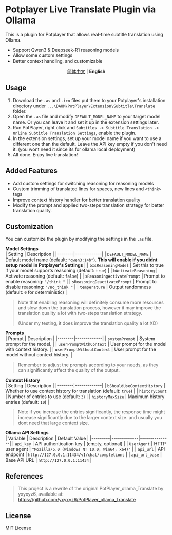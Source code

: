 # Potplayer Live Translate Plugin via Ollama

This is a plugin for Potplayer that allows real-time subtitle translation using Ollama.

- Support Qwen3 & Deepseek-R1 reasoning models
- Allow some custom settings
- Better context handling, and customizable

<div align="center">
  <a href="https://github.com/Nuo27/Potplayer-Ollama-Translate/blob/master/README_zh.md">简体中文</a> | <strong>English</strong>
</div>

## Usage

1. Download the `.as` and `.ico` files put them to your Potplayer's installation directory under `...\DAUM\PotPlayer\Extension\Subtitle\Translate` folder.
2. Open the `.as` file and modify `DEFAULT_MODEL_NAME` to your target model name. Or you can leave it and set it up in the extension settings later.
3. Run PotPlayer, right click and `Subtitles -> Subtitle Translation -> Online Subtitle Translation Settings`, enable the plugin.
4. In the extension settings, set up your model name if you want to use a different one than the default. Leave the API key empty if you don't need it. (you wont need it since its for ollama local deployment)
5. All done. Enjoy live translation!

## Added Features

- Add custom settings for switching reasoning for reasoning models
- Custom trimming of translated lines for spaces, new lines and `<think>` tags
- Improve context history handler for better translation quality
- Modify the prompt and applied two-steps translation strategy for better translation quality.

## Customization

You can customize the plugin by modifying the settings in the `.as` file.

**Model Settings**  
| Setting | Description |
|--------|-------------|
| `DEFAULT_MODEL_NAME` | Default model name (default: `"qwen3:14b"`). **This will enable if you didnt setup model in Potplayer's Settings** |
| `bIsReasoningModel` | Set this to true if your model supports reasoning (default: `true`) |
| `bActivateReasoning` | Activate reasoning (default: `false`) |
| `sReasoningActivatePrompt` | Prompt to enable reasoning: `"/think "` |
| `sReasoningDeactivatePrompt` | Prompt to disable reasoning: `"/no_think "` |
| `temperature` | Output randomness (default: `0` for deterministic) |

> Note that enabling reasoning will definitely consume more resources and slow down the translation process, however it may improve the translation quality a lot with two-steps translation strategy.
>
> (Under my testing, it does improve the translation quality a lot XD)

**Prompts**  
| Prompt | Description |
|--------|-------------|
| `systemPrompt` | System prompt for the model. |
| `userPromptWithContext` | User prompt for the model with context history. |
| `userPromptWithoutContext` | User prompt for the model without context history. |

> Remember to adjust the prompts according to your needs, as they can significantly affect the quality of the output.

**Context History**  
| Setting | Description |
|--------|-------------|
| `bShouldUseContextHistory` | Whether to use context history for translation (default: `true`) |
| `historyCount` | Number of entries to use (default: `3`) |
| `historyMaxSize` | Maximum history entries (default: `10`) |

> Note if you increase the entries significantly, the response time might increase significantly due to the larger context size. and usually you dont need that large context size.

**Ollama API Settings**  
| Variable | Description | Default Value |
|---------|-------------|---------------|
| `api_key` | API authentication key | (empty, optional) |
| `UserAgent` | HTTP user agent | `"Mozilla/5.0 (Windows NT 10.0; Win64; x64)"` |
| `api_url` | API endpoint | `http://127.0.0.1:11434/v1/chat/completions` |
| `api_url_base` | Base API URL | `http://127.0.0.1:11434` |

## References

> This project is a rewrite of the original PotPlayer_ollama_Translate by yxyxyz6, available at: https://github.com/yxyxyz6/PotPlayer_ollama_Translate

## License

MIT License
